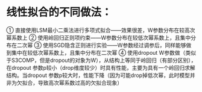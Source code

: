# 线性拟合的不同做法：
① 直接使用LSM最小二乘法进行多项式拟合——效果很差，W参数分布在较高次幂系数上
② 使用岭回归正则项约束——W参数分布在较低次幂系数上，且集中分布在二次幂
③ 使用SGD隐含正则进行实验——W参数经过调参后，同样能够做到集中在较低次幂系数上，且集中分布在二次幂
④ 使用dropout W参数做（类似于S3COMP，但是dropout的对象为W），从结构上等同于岭回归（有部分区别），在dropout 参数p较小（drop维度较少）时具有性能，主要为具有一个岭回归求解结构。当dropout 参数p较大时，性能下降（因为可能drop掉低次幂，此时模型并非为欠拟合，导致高次幂系数过高的欠拟合现象）
